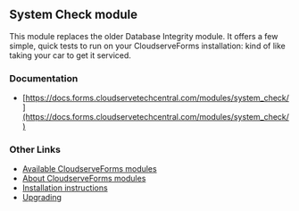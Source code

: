 ## System Check module

This module replaces the older Database Integrity module. It offers a few simple, quick tests to run on your CloudserveForms 
installation: kind of like taking your car to get it serviced.


### Documentation

- [https://docs.forms.cloudservetechcentral.com/modules/system_check/](https://docs.forms.cloudservetechcentral.com/modules/system_check/)


### Other Links

- [Available CloudserveForms modules](https://modules.forms.cloudservetechcentral.com/)
- [About CloudserveForms modules](https://docs.forms.cloudservetechcentral.com/userdoc/modules/) 
- [Installation instructions](https://docs.forms.cloudservetechcentral.com/userdoc/modules/installing/)
- [Upgrading](https://docs.forms.cloudservetechcentral.com/userdoc/modules/upgrading/)
